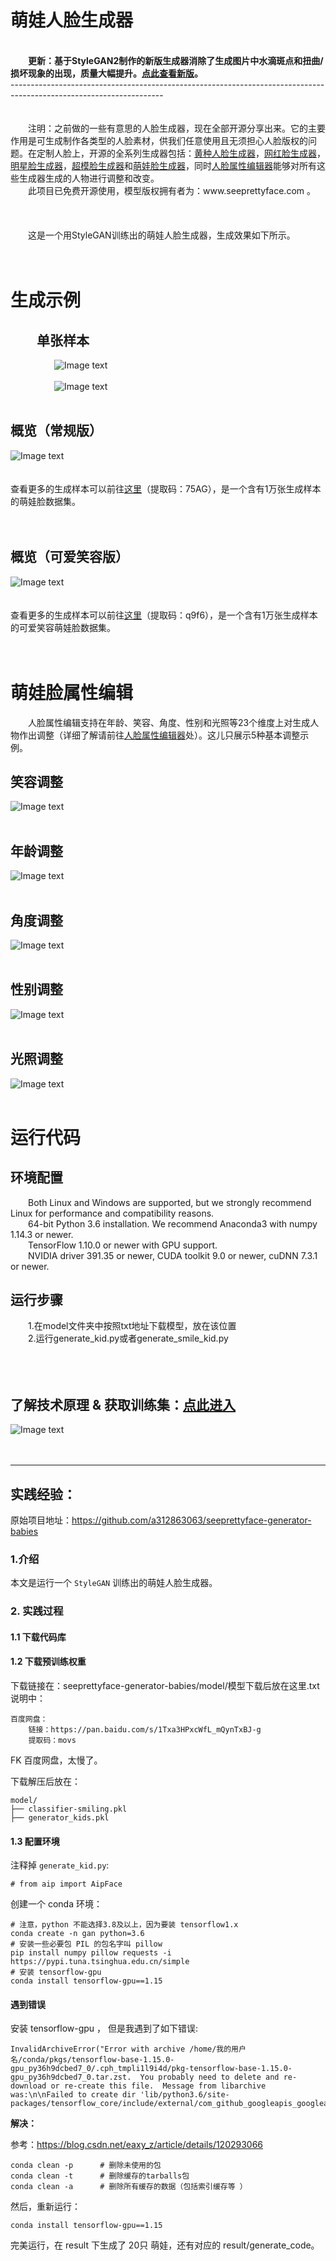 # 萌娃人脸生成器
<br />
&emsp;&emsp;<b>更新：基于StyleGAN2制作的新版生成器消除了生成图片中水滴斑点和扭曲/损坏现象的出现，质量大幅提升。<a href='https://github.com/a312863063/generators-with-stylegan2'>点此查看新版</a>。</b><br />
--------------------------------------------------------------------------------------------------------------------<br /><br /><br />
&emsp;&emsp;注明：之前做的一些有意思的人脸生成器，现在全部开源分享出来。它的主要作用是可生成制作各类型的人脸素材，供我们任意使用且无须担心人脸版权的问题。在定制人脸上，开源的全系列生成器包括：<a href='https://github.com/a312863063/seeprettyface-generator-yellow'>黄种人脸生成器</a>，<a href='https://github.com/a312863063/seeprettyface-generator-wanghong'>网红脸生成器</a>，<a href='https://github.com/a312863063/seeprettyface-generator-star'>明星脸生成器</a>，<a href='https://github.com/a312863063/seeprettyface-generator-model'>超模脸生成器</a>和<a href='https://github.com/a312863063/seeprettyface-generator-babies'>萌娃脸生成器</a>，同时<a href='https://github.com/a312863063/seeprettyface-face_editor'>人脸属性编辑器</a>能够对所有这些生成器生成的人物进行调整和改变。<br />
&emsp;&emsp;此项目已免费开源使用，模型版权拥有者为：www.seeprettyface.com 。<br />
<br /><br /><br />
&emsp;&emsp;这是一个用StyleGAN训练出的萌娃人脸生成器，生成效果如下所示。<br /><br /><br />

# 生成示例

## &emsp;&emsp;单张样本
&emsp;&emsp;&emsp;&emsp;&emsp;![Image text](https://github.com/a312863063/seeprettyface-generator-babies/blob/master/examples/example1.png)<br/><br/>
&emsp;&emsp;&emsp;&emsp;&emsp;![Image text](https://github.com/a312863063/seeprettyface-generator-babies/blob/master/examples/example2.png)<br/><br/>

## 概览（常规版）
![Image text](https://github.com/a312863063/seeprettyface-generator-babies/blob/master/examples/64_examples.jpg)
<br /><br /><br />
查看更多的生成样本可以前往[这里](https://pan.baidu.com/s/1JfyZYyfGzdO6TgKzOuWa0Q)（提取码：75AG），是一个含有1万张生成样本的萌娃脸数据集。<br /><br /><br />

## 概览（可爱笑容版）
![Image text](https://github.com/a312863063/seeprettyface-generator-babies/blob/master/examples/examples_cute_smile.jpg)
<br /><br /><br />
查看更多的生成样本可以前往[这里](https://pan.baidu.com/s/1G_hn-1jdOC6s_gMqsTmthg)（提取码：q9f6），是一个含有1万张生成样本的可爱笑容萌娃脸数据集。<br /><br /><br />

# 萌娃脸属性编辑
&emsp;&emsp;人脸属性编辑支持在年龄、笑容、角度、性别和光照等23个维度上对生成人物作出调整（详细了解请前往[人脸属性编辑器](https://github.com/a312863063/seeprettyface-face_editor)处）。这儿只展示5种基本调整示例。
## 笑容调整
![Image text](https://github.com/a312863063/seeprettyface-generator-babies/blob/master/examples/smile.jpg)
<br/><br/>
## 年龄调整
![Image text](https://github.com/a312863063/seeprettyface-generator-babies/blob/master/examples/age.jpg)
<br/><br/>
## 角度调整
![Image text](https://github.com/a312863063/seeprettyface-generator-babies/blob/master/examples/angle.jpg)
<br/><br/>
## 性别调整
![Image text](https://github.com/a312863063/seeprettyface-generator-babies/blob/master/examples/gender.jpg)
<br/><br/>
## 光照调整
![Image text](https://github.com/a312863063/seeprettyface-generator-babies/blob/master/examples/exposure.jpg)
<br/><br/>

# 运行代码
## 环境配置
&emsp;&emsp;Both Linux and Windows are supported, but we strongly recommend Linux for performance and compatibility reasons.<br/>
&emsp;&emsp;64-bit Python 3.6 installation. We recommend Anaconda3 with numpy 1.14.3 or newer.<br/>
&emsp;&emsp;TensorFlow 1.10.0 or newer with GPU support.<br/>
&emsp;&emsp;NVIDIA driver 391.35 or newer, CUDA toolkit 9.0 or newer, cuDNN 7.3.1 or newer.<br/>

## 运行步骤
&emsp;&emsp;1.在model文件夹中按照txt地址下载模型，放在该位置<br/>
&emsp;&emsp;2.运行generate_kid.py或者generate_smile_kid.py<br/>
<br /><br /><br />
## 了解技术原理 & 获取训练集：[点此进入](http://www.seeprettyface.com/)
![Image text](https://github.com/a312863063/seeprettyface/blob/master/EP001-01.png)<br/><br/><br/>

---

## 实践经验：

原始项目地址：https://github.com/a312863063/seeprettyface-generator-babies

### 1.介绍

本文是运行一个 `StyleGAN` 训练出的萌娃人脸生成器。

### 2. 实践过程

#### 1.1 下载代码库
#### 1.2 下载预训练权重

下载链接在：seeprettyface-generator-babies/model/模型下载后放在这里.txt 说明中：

	百度网盘：
		链接：https://pan.baidu.com/s/1Txa3HPxcWfL_mQynTxBJ-g 
		提取码：movs 

FK 百度网盘，太慢了。

下载解压后放在：

	model/
	├── classifier-smiling.pkl
	├── generator_kids.pkl

#### 1.3 配置环境

注释掉 `generate_kid.py`:

	# from aip import AipFace
	
创建一个 conda 环境：

	# 注意，python 不能选择3.8及以上，因为要装 tensorflow1.x
	conda create -n gan python=3.6
	# 安装一些必要包 PIL 的包名字叫 pillow
	pip install numpy pillow requests -i https://pypi.tuna.tsinghua.edu.cn/simple 
	# 安装 tensorflow-gpu
	conda install tensorflow-gpu==1.15

#### 遇到错误

安装 tensorflow-gpu ， 但是我遇到了如下错误:

	InvalidArchiveError("Error with archive /home/我的用户名/conda/pkgs/tensorflow-base-1.15.0-gpu_py36h9dcbed7_0/.cph_tmpli1l9i4d/pkg-tensorflow-base-1.15.0-gpu_py36h9dcbed7_0.tar.zst.  You probably need to delete and re-download or re-create this file.  Message from libarchive was:\n\nFailed to create dir 'lib/python3.6/site-packages/tensorflow_core/include/external/com_github_googleapis_googleapis'")
	
**解决：**

参考：https://blog.csdn.net/eaxy_z/article/details/120293066

	conda clean -p		# 删除未使用的包
	conda clean -t		# 删除缓存的tarballs包
	conda clean -a		# 删除所有缓存的数据（包括索引缓存等 ）
	
然后，重新运行：

	conda install tensorflow-gpu==1.15
	
完美运行，在 result 下生成了 20只 萌娃，还有对应的 result/generate_code。





